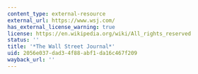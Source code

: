 ```yaml
---
content_type: external-resource
external_url: https://www.wsj.com/
has_external_license_warning: true
license: https://en.wikipedia.org/wiki/All_rights_reserved
status: ''
title: '*The Wall Street Journal*'
uid: 2056e037-dad3-4f88-abf1-da16c467f209
wayback_url: ''
---
```

